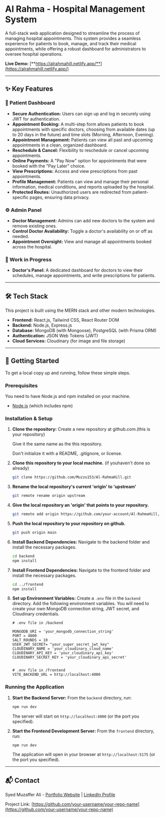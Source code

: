 # Al Rahma - Hospital Management System

A full-stack web application designed to streamline the process of managing hospital appointments. This system provides a seamless experience for patients to book, manage, and track their medical appointments, while offering a robust dashboard for administrators to oversee hospital operations.

**Live Demo:** [**https://alrahmahill.netlify.app/**](https://alrahmahill.netlify.app/)

---

## ✨ Key Features

### 👤 Patient Dashboard

- **Secure Authentication:** Users can sign up and log in securely using JWT for authentication.
- **Appointment Booking:** A multi-step form allows patients to book appointments with specific doctors, choosing from available dates (up to 20 days in the future) and time slots (Morning, Afternoon, Evening).
- **Appointment Management:** Patients can view all past and upcoming appointments in a clean, organized dashboard.
- **Reschedule & Cancel:** Flexibility to reschedule or cancel upcoming appointments.
- **Online Payments:** A "Pay Now" option for appointments that were booked with the "Pay Later" choice.
- **View Prescriptions:** Access and view prescriptions from past appointments.
- **Profile Management:** Patients can view and manage their personal information, medical conditions, and reports uploaded by the hospital.
- **Protected Routes:** Unauthorized users are redirected from patient-specific pages, ensuring data privacy.

### ⚙️ Admin Panel

- **Doctor Management:** Admins can add new doctors to the system and remove existing ones.
- **Control Doctor Availability:** Toggle a doctor's availability on or off as needed.
- **Appointment Oversight:** View and manage all appointments booked across the hospital.

### 🚧 Work in Progress

- **Doctor's Panel:** A dedicated dashboard for doctors to view their schedules, manage appointments, and write prescriptions for patients.

---

## 🛠️ Tech Stack

This project is built using the MERN stack and other modern technologies.

- **Frontend:** React.js, Tailwind CSS, React Router DOM
- **Backend:** Node.js, Express.js
- **Database:** MongoDB (with Mongoose), PostgreSQL (with Prisma ORM)
- **Authentication:** JSON Web Tokens (JWT)
- **Cloud Services:** Cloudinary (for image and file storage)

---

## 🚀 Getting Started

To get a local copy up and running, follow these simple steps.

### Prerequisites

You need to have Node.js and npm installed on your machine.

- [Node.js](https://nodejs.org/) (which includes npm)

### Installation & Setup

1.  **Clone the repository:**
    Create a new repository at github.com.(this is your repository)

    Give it the same name as the this repository.

    Don't initialize it with a README, .gitignore, or license.

2.  **Clone this repository to your local machine.** (if youhaven't done so already)

    ```sh
    git clone https://github.com/Muzzu153/Al-RahmaHill.git
    ```

3.  **Rename the local repository's current 'origin' to 'upstream'**

    ```sh
    git remote rename origin upstream
    ```

4.  **Give the local repository an 'origin' that points to your repository.**

    ```sh
    git remote add origin https://github.com/your-account/Al-RahmaHill,git
    ```

5. **Push the local repository to your repository on github.**

    ```sh
    git push origin main
    ```

6.  **Install Backend Dependencies:**
    Navigate to the backend folder and install the necessary packages.

    ```sh
    cd backend
    npm install
    ```

7.  **Install Frontend Dependencies:**
    Navigate to the frontend folder and install the necessary packages.

    ```sh
    cd ../frontend
    npm install
    ```

8.  **Set up Environment Variables:**
    Create a `.env` file in the `backend` directory. Add the following environment variables. You will need to create your own MongoDB connection string, JWT secret, and Cloudinary credentials.

    ```env
    # .env file in /backend

    MONGODB_URI = 'your_mongodb_connection_string'
    PORT = 4000
    SALT_ROUNDS = 10
    USER_JWT_SECRET= "your_super_secret_jwt_key"
    CLOUDINARY_NAME = 'your_cloudinary_cloud_name' 
    CLOUDINARY_API_KEY = 'your_cloudinary_api_key'
    CLOUDINARY_SECRET_KEY = 'your_cloudinary_api_secret'
    
    
    # .env file in /frontend
    VITE_BACKEND_URL = http://localhost:4000
    ```

### Running the Application

1.  **Start the Backend Server:**
    From the `backend` directory, run:

    ```sh
    npm run dev
    ```

    The server will start on `http://localhost:4000` (or the port you specified).

2.  **Start the Frontend Development Server:**
    From the `frontend` directory, run:
    ```sh
    npm run dev
    ```
    The application will open in your browser at `http://localhost:5175` (or the port you specified).

---

## 📬 Contact

Syed Muzaffer Ali - [Portfolio Website](https://your-portfolio-url.com) | [LinkedIn Profile](https://www.linkedin.com/in/your-linkedin-url/)

Project Link: [https://github.com/your-username/your-repo-name](https://github.com/your-username/your-repo-name)
